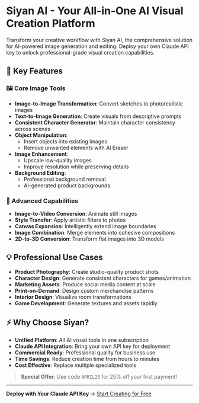 # Siyan AI - Your All-in-One AI Visual Creation Platform

Transform your creative workflow with Siyan AI, the comprehensive solution for AI-powered image generation and editing. Deploy your own Claude API key to unlock professional-grade visual creation capabilities.

## 🚀 Key Features

### 🖼️ Core Image Tools
- **Image-to-Image Transformation**: Convert sketches to photorealistic images
- **Text-to-Image Generation**: Create visuals from descriptive prompts
- **Consistent Character Generator**: Maintain character consistency across scenes
- **Object Manipulation**: 
  - Insert objects into existing images
  - Remove unwanted elements with AI Eraser
- **Image Enhancement**: 
  - Upscale low-quality images
  - Improve resolution while preserving details
- **Background Editing**: 
  - Professional background removal
  - AI-generated product backgrounds

### 🎥 Advanced Capabilities
- **Image-to-Video Conversion**: Animate still images
- **Style Transfer**: Apply artistic filters to photos
- **Canvas Expansion**: Intelligently extend image boundaries
- **Image Combination**: Merge elements into cohesive compositions
- **2D-to-3D Conversion**: Transform flat images into 3D models

## 💡 Professional Use Cases
- **Product Photography**: Create studio-quality product shots
- **Character Design**: Generate consistent characters for games/animation
- **Marketing Assets**: Produce social media content at scale
- **Print-on-Demand**: Design custom merchandise patterns
- **Interior Design**: Visualize room transformations
- **Game Development**: Generate textures and assets rapidly

## ⚡ Why Choose Siyan?
- **Unified Platform**: All AI visual tools in one subscription
- **Claude API Integration**: Bring your own API key for deployment
- **Commercial Ready**: Professional quality for business use
- **Time Savings**: Reduce creation time from hours to minutes
- **Cost Effective**: Replace multiple specialized tools


> **Special Offer**: Use code `APRIL25` for 25% off your first payment!

---

**Deploy with Your Claude API Key** → [Start Creating for Free](https://your-domain.com)
